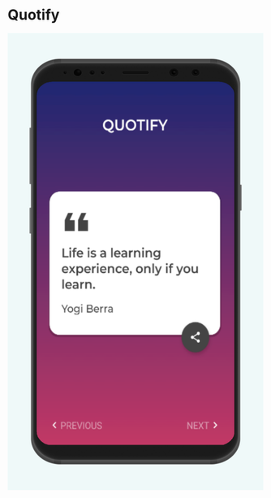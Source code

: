 # Quotify
<img src="https://github.com/kazimsayed954/Quotify/blob/master/screenshot/screen_1.png" width="550" height="900">
